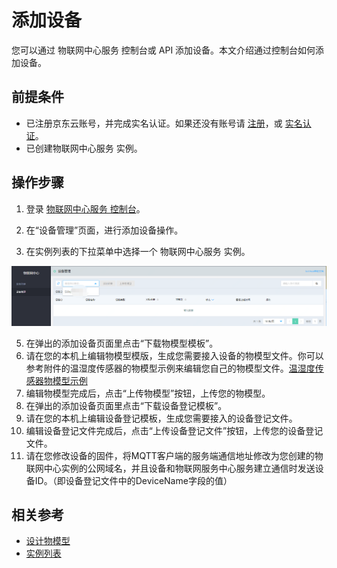 # 添加设备

您可以通过 物联网中心服务 控制台或 API 添加设备。本文介绍通过控制台如何添加设备。


## 前提条件
- 已注册京东云账号，并完成实名认证。如果还没有账号请 [注册](https://accounts.jdcloud.com/p/regPage?source=jdcloud%26ReturnUrl=%2f%2fuc.jdcloud.com%2fpassport%2fcomplete%3freturnUrl%3dhttp%3A%2F%2Fuc.jdcloud.com%2Fredirect%2FloginRouter%3FreturnUrl%3Dhttps%253A%252F%252Fwww.jdcloud.com%252Fhelp%252Fdetail%252F734%252FisCatalog%252F1)，或 [实名认证](https://uc.jdcloud.com/account/certify)。
- 已创建物联网中心服务 实例。


## 操作步骤
1. 登录 [物联网中心服务 控制台](https://iot-console.jdcloud.com/iothub)。
2. 在“设备管理”页面，进行添加设备操作。

	
	
3. 在实例列表的下拉菜单中选择一个 物联网中心服务 实例。

![实例列表](../../../../../image/IoT/IoT-Hub/iothub-004.png)


5. 在弹出的添加设备页面里点击“下载物模型模板”。
6. 请在您的本机上编辑物模型模版，生成您需要接入设备的物模型文件。你可以参考附件的温湿度传感器的物模型示例来编辑您自己的物模型文件。[温湿度传感器物模型示例](https://docs-iot-downloads.s3.cn-north-1.jdcloud-oss.com/TempHumiditySensor-OM.json?AWSAccessKeyId=9B860A13DA12A42DCB34BE2ECBE4384D&Expires=1616583586&Signature=xGDR%2FHppBwW7iHtpoOViVXyJhgs%3D)
7. 编辑物模型完成后，点击“上传物模型”按钮，上传您的物模型。
8. 在弹出的添加设备页面里点击“下载设备登记模板”。
9. 请在您的本机上编辑设备登记模板，生成您需要接入的设备登记文件。
10. 编辑设备登记文件完成后，点击“上传设备登记文件”按钮，上传您的设备登记文件。
11. 请在您修改设备的固件，将MQTT客户端的服务端通信地址修改为您创建的物联网中心实例的公网域名，并且设备和物联网服务中心服务建立通信时发送设备ID。（即设备登记文件中的DeviceName字段的值）
    
	

## 相关参考
- [设计物模型](../../Best-Practices/Design-OM.md)
- [实例列表](../../Getting-Started/List-Instance.md)

